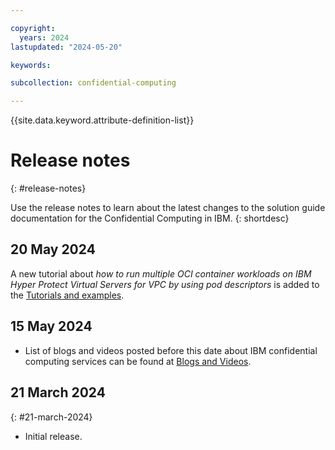 ```yaml
---

copyright:
  years: 2024
lastupdated: "2024-05-20"

keywords: 

subcollection: confidential-computing

---
```


{{site.data.keyword.attribute-definition-list}}

# Release notes
{: #release-notes}

Use the release notes to learn about the latest changes to the solution guide documentation for the Confidential Computing in IBM.
{: shortdesc}

## 20 May 2024

A new tutorial about _how to run multiple OCI container workloads on IBM Hyper Protect Virtual Servers for VPC by using pod descriptors_ is added to the [Tutorials and examples](docs/confidential-computing?topic=confidential-computing-tutorial-example).

## 15 May 2024

* List of blogs and videos posted before this date about IBM confidential computing services can be found at [Blogs and Videos](/docs/confidential-computing?topic=confidential-computing-blogs-videos).

## 21 March 2024
{: #21-march-2024}

* Initial release.
